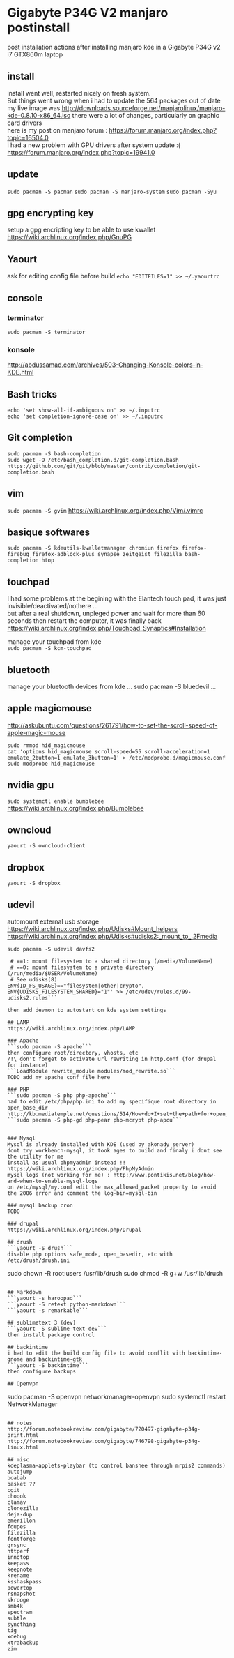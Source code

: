 # Gigabyte P34G V2 manjaro postinstall

post installation actions after installing manjaro kde in a Gigabyte P34G v2 i7 GTX860m laptop

## install
install went well, restarted nicely on fresh system.   
But things went wrong when i had to update the 564 packages out of date
my live image was http://downloads.sourceforge.net/manjarolinux/manjaro-kde-0.8.10-x86_64.iso
there were a lot of changes, particularly on graphic card drivers    
here is my post on manjaro forum : https://forum.manjaro.org/index.php?topic=16504.0    
i had a new problem with GPU drivers after system update :( https://forum.manjaro.org/index.php?topic=19941.0

## update
```sudo pacman -S pacman```
```sudo pacman -S manjaro-system```
```sudo pacman -Syu```

## gpg encrypting key
setup a gpg encripting key to be able to use kwallet
https://wiki.archlinux.org/index.php/GnuPG

## Yaourt
ask for editing config file before build
```echo "EDITFILES=1" >> ~/.yaourtrc```

## console
### terminator
```sudo pacman -S terminator```
### konsole
http://abdussamad.com/archives/503-Changing-Konsole-colors-in-KDE.html

## Bash tricks
```
echo 'set show-all-if-ambiguous on' >> ~/.inputrc
echo 'set completion-ignore-case on' >> ~/.inputrc
```

## Git completion
```
sudo pacman -S bash-completion
sudo wget -O /etc/bash_completion.d/git-completion.bash https://github.com/git/git/blob/master/contrib/completion/git-completion.bash
```


## vim
```sudo pacman -S gvim```
https://wiki.archlinux.org/index.php/Vim/.vimrc

## basique softwares
```sudo pacman -S kdeutils-kwalletmanager chromiun firefox firefox-firebug firefox-adblock-plus synapse zeitgeist filezilla bash-completion htop```

## touchpad
I had some problems at the begining with the Elantech touch pad, it was just invisible/deactivated/nothere ...       
but after a real shutdown, unpleged power and wait for more than 60 seconds then restart the computer, it was finally back      
https://wiki.archlinux.org/index.php/Touchpad_Synaptics#Installation       

manage your touchpad from kde      
```sudo pacman -S kcm-touchpad```

## bluetooth
manage your bluetooth devices from kde
... sudo pacman -S bluedevil ...

## apple magicmouse
http://askubuntu.com/questions/261791/how-to-set-the-scroll-speed-of-apple-magic-mouse
```
sudo rmmod hid_magicmouse
cat 'options hid_magicmouse scroll-speed=55 scroll-acceleration=1 emulate_2button=1 emulate_3button=1' > /etc/modprobe.d/magicmouse.conf
sudo modprobe hid_magicmouse
```

## nvidia gpu
```sudo systemctl enable bumblebee```
https://wiki.archlinux.org/index.php/Bumblebee

## owncloud
```yaourt -S owncloud-client```

## dropbox
```yaourt -S dropbox```

## udevil
automount external usb storage   
https://wiki.archlinux.org/index.php/Udisks#Mount_helpers   
https://wiki.archlinux.org/index.php/Udisks#udisks2:_mount_to_.2Fmedia    

```sudo pacman -S udevil davfs2```

```sudo cat '# UDISKS_FILESYSTEM_SHARED    
 # ==1: mount filesystem to a shared directory (/media/VolumeName)    
 # ==0: mount filesystem to a private directory (/run/media/$USER/VolumeName)    
 # See udisks(8)     
ENV{ID_FS_USAGE}=="filesystem|other|crypto", ENV{UDISKS_FILESYSTEM_SHARED}="1"' >> /etc/udev/rules.d/99-udisks2.rules```

then add devmon to autostart on kde system settings

## LAMP
https://wiki.archlinux.org/index.php/LAMP

### Apache
```sudo pacman -S apache```     
then configure root/directory, vhosts, etc       
/!\ don't forget to activate url rewriting in http.conf (for drupal for instance)      
```LoadModule rewrite_module modules/mod_rewrite.so```      
TODO add my apache conf file here      

### PHP
```sudo pacman -S php php-apache```       
had to edit /etc/php/php.ini to add my specifique root directory in open_base_dir      
http://kb.mediatemple.net/questions/514/How+do+I+set+the+path+for+open_basedir%3F#gs         
```sudo pacman -S php-gd php-pear php-mcrypt php-apcu```


### Mysql
Mysql is already installed with KDE (used by akonady server)       
dont try workbench-mysql, it took ages to build and finaly i dont see the utility for me        
install as usual phpmyadmin instead !! https://wiki.archlinux.org/index.php/PhpMyAdmin      
mysql logs (not working for me) : http://www.pontikis.net/blog/how-and-when-to-enable-mysql-logs        
on /etc/mysql/my.conf edit the max_allowed_packet property to avoid the 2006 error and comment the log-bin=mysql-bin

### mysql backup cron
TODO

### drupal
https://wiki.archlinux.org/index.php/Drupal

## drush
```yaourt -S drush```
disable php options safe_mode, open_basedir, etc with /etc/drush/drush.ini
```
sudo chown -R root:users /usr/lib/drush
sudo chmod -R g+w /usr/lib/drush
```

## Markdown
```yaourt -s haroopad```      
```yaourt -S retext python-markdown```     
```yaourt -s remarkable```        

## sublimetext 3 (dev)
```yaourt -S sublime-text-dev```
then install package control

## backintime
i had to edit the build config file to avoid conflit with backintime-gnome and backintime-gtk
```yaourt -S backintime```
then configure backups

## Openvpn
```
sudo pacman -S openvpn networkmanager-openvpn
sudo systemctl restart NetworkManager
```

## notes
http://forum.notebookreview.com/gigabyte/720497-gigabyte-p34g-print.html
http://forum.notebookreview.com/gigabyte/746798-gigabyte-p34g-linux.html

## misc
kdeplasma-applets-playbar (to control banshee through mrpis2 commands)
autojump
boabab
basket ??
cgit
choqok
clamav
clonezilla
deja-dup
emerillon
fdupes
filezilla
fontforge
grsync
httperf
innotop
keepass
keepnote
krename
ksshaskpass
powertop
rsnapshot
skrooge
smb4k
spectrwm
subtle
syncthing
tig
xdebug
xtrabackup
zim
